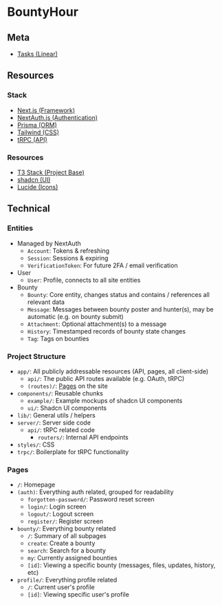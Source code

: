 # BountyHour

## Meta

- [Tasks (Linear)](https://linear.app/bountyhour/)

## Resources

### Stack

- [Next.js (Framework)](https://nextjs.org)
- [NextAuth.js (Authentication)](https://next-auth.js.org)
- [Prisma (ORM)](https://prisma.io)
- [Tailwind (CSS)](https://tailwindcss.com)
- [tRPC (API)](https://trpc.io)

### Resources

- [T3 Stack (Project Base)](https://create.t3.gg/)
- [shadcn (UI)](https://ui.shadcn.com/)
- [Lucide (Icons)](https://lucide.dev/)

## Technical

### Entities

- Managed by NextAuth
  - `Account`: Tokens & refreshing
  - `Session`: Sessions & expiring
  - `VerificationToken`: For future 2FA / email verification
- User
  - `User`: Profile, connects to all site entities
- Bounty
  - `Bounty`: Core entity, changes status and contains / references all relevant data
  - `Message`: Messages between bounty poster and hunter(s), may be automatic (e.g. on bounty submit)
  - `Attachment`: Optional attachment(s) to a message
  - `History`: Timestamped records of bounty state changes
  - `Tag`: Tags on bounties

### Project Structure

- `app/`: All publicly addressable resources (API, pages, all client-side)
  - `api/`: The public API routes available (e.g. OAuth, tRPC)
  - `(routes)/`: [Pages](#pages) on the site
- `components/`: Reusable chunks
  - `example/`: Example mockups of shadcn UI components
  - `ui/`: Shadcn UI components
- `lib/`: General utils / helpers
- `server/`: Server side code
  - `api/`: tRPC related code
    - `routers/`: Internal API endpoints
- `styles/`: CSS
- `trpc/`: Boilerplate for tRPC functionality

### Pages

- `/`: Homepage
- `(auth)`: Everything auth related, grouped for readability
  - `forgotten-password/`: Password reset screen
  - `login/`: Login screen
  - `logout/`: Logout screen
  - `register/`: Register screen
- `bounty/`: Everything bounty related
  - `/`: Summary of all subpages
  - `create`: Create a bounty
  - `search`: Search for a bounty
  - `my`: Currently assigned bounties
  - `[id]`: Viewing a specific bounty (messages, files, updates, history, etc)
- `profile/`: Everything profile related
  - `/`: Current user's profile
  - `[id]`: Viewing specific user's profile
